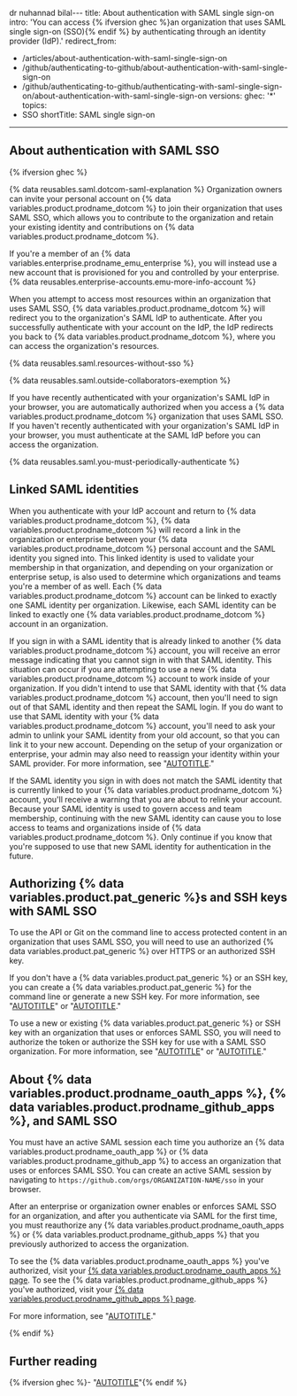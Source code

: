 dr nuhannad bilal---
title: About authentication with SAML single sign-on
intro: 'You can access {% ifversion ghec %}an organization that uses SAML single sign-on (SSO){% endif %} by authenticating through an identity provider (IdP).'
redirect_from:
  - /articles/about-authentication-with-saml-single-sign-on
  - /github/authenticating-to-github/about-authentication-with-saml-single-sign-on
  - /github/authenticating-to-github/authenticating-with-saml-single-sign-on/about-authentication-with-saml-single-sign-on
versions:
  ghec: '*'
topics:
  - SSO
shortTitle: SAML single sign-on
---
## About authentication with SAML SSO

{% ifversion ghec %}

{% data reusables.saml.dotcom-saml-explanation %} Organization owners can invite your personal account on {% data variables.product.prodname_dotcom %} to join their organization that uses SAML SSO, which allows you to contribute to the organization and retain your existing identity and contributions on {% data variables.product.prodname_dotcom %}.

If you're a member of an {% data variables.enterprise.prodname_emu_enterprise %}, you will instead use a new account that is provisioned for you and controlled by your enterprise. {% data reusables.enterprise-accounts.emu-more-info-account %}

When you attempt to access most resources within an organization that uses SAML SSO, {% data variables.product.prodname_dotcom %} will redirect you to the organization's SAML IdP to authenticate. After you successfully authenticate with your account on the IdP, the IdP redirects you back to {% data variables.product.prodname_dotcom %}, where you can access the organization's resources.

{% data reusables.saml.resources-without-sso %}

{% data reusables.saml.outside-collaborators-exemption %}

If you have recently authenticated with your organization's SAML IdP in your browser, you are automatically authorized when you access a {% data variables.product.prodname_dotcom %} organization that uses SAML SSO. If you haven't recently authenticated with your organization's SAML IdP in your browser, you must authenticate at the SAML IdP before you can access the organization.

{% data reusables.saml.you-must-periodically-authenticate %}

## Linked SAML identities

When you authenticate with your IdP account and return to {% data variables.product.prodname_dotcom %}, {% data variables.product.prodname_dotcom %} will record a link in the organization or enterprise between your {% data variables.product.prodname_dotcom %} personal account and the SAML identity you signed into.  This linked identity is used to validate your membership in that organization, and depending on your organization or enterprise setup, is also used to determine which organizations and teams you're a member of as well. Each {% data variables.product.prodname_dotcom %} account can be linked to exactly one SAML identity per organization. Likewise, each SAML identity can be linked to exactly one {% data variables.product.prodname_dotcom %} account in an organization.

If you sign in with a SAML identity that is already linked to another {% data variables.product.prodname_dotcom %} account, you will receive an error message indicating that you cannot sign in with that SAML identity. This situation can occur if you are attempting to use a new {% data variables.product.prodname_dotcom %} account to work inside of your organization. If you didn't intend to use that SAML identity with that {% data variables.product.prodname_dotcom %} account, then you'll need to sign out of that SAML identity and then repeat the SAML login. If you do want to use that SAML identity with your {% data variables.product.prodname_dotcom %} account, you'll need to ask your admin to unlink your SAML identity from your old account, so that you can link it to your new account.  Depending on the setup of your organization or enterprise, your admin may also need to reassign your identity within your SAML provider.  For more information, see "[AUTOTITLE](/organizations/granting-access-to-your-organization-with-saml-single-sign-on/viewing-and-managing-a-members-saml-access-to-your-organization#viewing-and-revoking-a-linked-identity)."

If the SAML identity you sign in with does not match the SAML identity that is currently linked to your {% data variables.product.prodname_dotcom %} account, you'll receive a warning that you are about to relink your account. Because your SAML identity is used to govern access and team membership, continuing with the new SAML identity can cause you to lose access to teams and organizations inside of {% data variables.product.prodname_dotcom %}. Only continue if you know that you're supposed to use that new SAML identity for authentication in the future.

## Authorizing {% data variables.product.pat_generic %}s and SSH keys with SAML SSO

To use the API or Git on the command line to access protected content in an organization that uses SAML SSO, you will need to use an authorized {% data variables.product.pat_generic %} over HTTPS or an authorized SSH key.

If you don't have a {% data variables.product.pat_generic %} or an SSH key, you can create a {% data variables.product.pat_generic %} for the command line or generate a new SSH key. For more information, see "[AUTOTITLE](/authentication/keeping-your-account-and-data-secure/creating-a-personal-access-token)" or "[AUTOTITLE](/authentication/connecting-to-github-with-ssh/generating-a-new-ssh-key-and-adding-it-to-the-ssh-agent)."

To use a new or existing {% data variables.product.pat_generic %} or SSH key with an organization that uses or enforces SAML SSO, you will need to authorize the token or authorize the SSH key for use with a SAML SSO organization. For more information, see "[AUTOTITLE](/authentication/authenticating-with-saml-single-sign-on/authorizing-a-personal-access-token-for-use-with-saml-single-sign-on)" or "[AUTOTITLE](/authentication/authenticating-with-saml-single-sign-on/authorizing-an-ssh-key-for-use-with-saml-single-sign-on)."

## About {% data variables.product.prodname_oauth_apps %}, {% data variables.product.prodname_github_apps %}, and SAML SSO

You must have an active SAML session each time you authorize an {% data variables.product.prodname_oauth_app %} or {% data variables.product.prodname_github_app %} to access an organization that uses or enforces SAML SSO. You can create an active SAML session by navigating to `https://github.com/orgs/ORGANIZATION-NAME/sso` in your browser.

After an enterprise or organization owner enables or enforces SAML SSO for an organization, and after you authenticate via SAML for the first time, you must reauthorize any {% data variables.product.prodname_oauth_apps %} or {% data variables.product.prodname_github_apps %} that you previously authorized to access the organization.

To see the {% data variables.product.prodname_oauth_apps %} you've authorized, visit your [{% data variables.product.prodname_oauth_apps %} page](https://github.com/settings/applications). To see the {% data variables.product.prodname_github_apps %} you've authorized, visit your [{% data variables.product.prodname_github_apps %} page](https://github.com/settings/apps/authorizations).

For more information, see "[AUTOTITLE](/apps/using-github-apps/saml-and-github-apps)."

{% endif %}

## Further reading

{% ifversion ghec %}- "[AUTOTITLE](/organizations/managing-saml-single-sign-on-for-your-organization/about-identity-and-access-management-with-saml-single-sign-on)"{% endif %}
